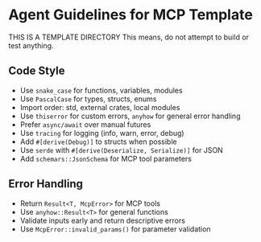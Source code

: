 # Agent Guidelines for MCP Template
THIS IS A TEMPLATE DIRECTORY
This means, do not attempt to build or test anything.

## Code Style
- Use `snake_case` for functions, variables, modules
- Use `PascalCase` for types, structs, enums
- Import order: std, external crates, local modules
- Use `thiserror` for custom errors, `anyhow` for general error handling
- Prefer `async/await` over manual futures
- Use `tracing` for logging (info, warn, error, debug)
- Add `#[derive(Debug)]` to structs when possible
- Use `serde` with `#[derive(Deserialize, Serialize)]` for JSON
- Add `schemars::JsonSchema` for MCP tool parameters

## Error Handling
- Return `Result<T, McpError>` for MCP tools
- Use `anyhow::Result<T>` for general functions
- Validate inputs early and return descriptive errors
- Use `McpError::invalid_params()` for parameter validation
